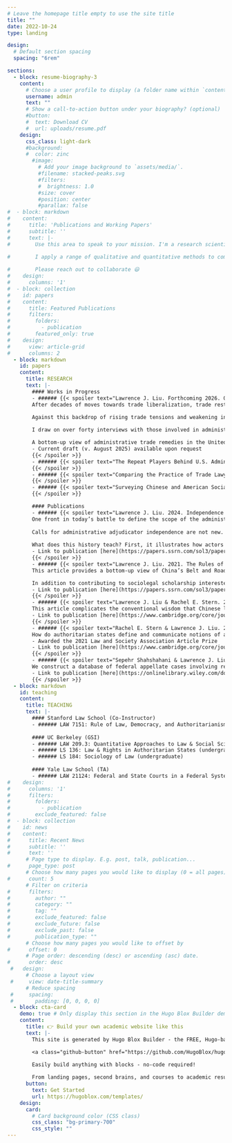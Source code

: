 ```yaml
---
# Leave the homepage title empty to use the site title
title: ""
date: 2022-10-24
type: landing

design:
  # Default section spacing
  spacing: "6rem"

sections:
  - block: resume-biography-3
    content:
      # Choose a user profile to display (a folder name within `content/authors/`)
      username: admin
      text: ""
      # Show a call-to-action button under your biography? (optional)
      #button:
      #  text: Download CV
      #  url: uploads/resume.pdf
    design:
      css_class: light-dark
      #background:
      #  color: zinc
        #image:
          # Add your image background to `assets/media/`.
          #filename: stacked-peaks.svg
          #filters:
          #  brightness: 1.0
          #size: cover
          #position: center
          #parallax: false
#  - block: markdown
#    content:
#      title: 'Publications and Working Papers'
#      subtitle: ''
#      text: |-
#        Use this area to speak to your mission. I'm a research scientist in the Moonshot team at DeepMind. I blog about machine learning, deep learning, and moonshots.

#        I apply a range of qualitative and quantitative methods to comprehensively investigate the role of science and technology in the economy.
        
#        Please reach out to collaborate 😃
#    design:
#      columns: '1'
#  - block: collection
#    id: papers
#    content:
#      title: Featured Publications
#      filters:
#        folders:
#          - publication
#        featured_only: true
#    design:
#      view: article-grid
#      columns: 2
  - block: markdown
    id: papers
    content:
      title: RESEARCH
      text: |-
        #### Works in Progress
        - ###### {{< spoiler text="Lawrence J. Liu. Forthcoming 2026. Opening the Tariff Toolkit: The Demand for Administrative Trade Remedies in the United States. New York University Law Review 101." >}}
        After decades of moves towards trade liberalization, trade restrictions are back in vogue. The United States is raising tariffs, escalating tensions with trading partners, and has paralyzed the World Trade Organization’s dispute-settlement system. The continuation of adversarial actions seems assured, with both political parties indicating interest in defending against imports, ongoing calls to “decouple” from China, and President Trump’s penchant for unilateral tariffs.
        
        Against this backdrop of rising trade tensions and weakening international legal constraints, I examine the demand for defensive trade measures and the domestic administrative processes that result in them. I advance a bottom-up perspective that trains attention on the actors that mobilize these processes to enforce “administrative trade remedies,” which I define broadly to include any domestic law that aims to defend domestic industries against imports and is administered by an administrative agency, e.g., antidumping duties or Section 232 national-security trade actions. Rather than focus on Congress or the President, this view appreciates the role of firms, workers, and lawyers in mobilizing administrative agencies to enforce, and thereby make, trade law.

        I draw on over forty interviews with those involved in administrative trade-remedy processes and original datasets of agency investigations to describe how those who seek and benefit from tariffs choose among a toolkit of remedies. Although tools with greater presidential involvement in the decisionmaking process are receiving increased attention, I find that private actors remain actively engaged in the enforcement of administrative trade remedies. And, they continue to prefer the antidumping and countervailing duty process because of its relative insulation from politics (especially the President) and resulting predictability and durability.

        A bottom-up view of administrative trade remedies in the United States contributes first to our understanding of trade lawmaking and policy. In addition to highlighting the relevance of private actors and agency processes, the premium that relevant actors place on a process’s perceived distance from politics and predictability helps explain the continuing popularity of such a scheme, as well as the value of consistent agency practice during a time of high political polarization and volatility. This approach can also travel to other countries, where the use of defensive measures is similarly on the rise, or to other areas of U.S. trade law. Second, I contribute to scholarship that seeks to “normalize” trade law. The mixed public-private nature of the trade-remedies enforcement scheme and interviewees’ discussions of the pros and cons of administrative procedures illustrate the benefits of bringing research on “ordinary” areas of domestic law to bear on trade law, and vice versa.
        - Current draft (v. August 2025) available upon request
        {{< /spoiler >}}
        - ###### {{< spoiler text="The Repeat Players Behind U.S. Administrative Trade Remedies" >}}
        {{< /spoiler >}}
        - ###### {{< spoiler text="Comparing the Practice of Trade Lawyering in the U.S. and China" >}}
        {{< /spoiler >}}
        - ###### {{< spoiler text="Surveying Chinese and American Social Attitudes Towards the Use of AI in Adjudication (with Jinghua Chen, Han Liu, Xinbo Lin, Eddie Yang, Taisu Zhang)" >}}
        {{< /spoiler >}}

        #### Publications
        - ###### {{< spoiler text="Lawrence J. Liu. 2024. Independence through Judicialization: The Politics Surrounding Administrative Adjudicators, 1929-1949. Michigan Journal of Environmental and Administrative Law 13(2): 522-69." >}}
        One front in today’s battle to define the scope of the administrative state concerns the authority, status, and future of its 10,000-plus administrative adjudicators. Decisions by federal courts and the executive branch to increase the dependence of administrative adjudicators on the executive have sparked strong reactions from observers, with many advocating for measures to increase adjudicator “independence.” But who should administrative adjudicators be independent of, which ought to be independent, and why? 
        
        Calls for administrative adjudicator independence are not new. This Article draws on primary documents produced by private actors, congressional decisionmakers, and federal executive agents to present a political legal history of legislative proposals between 1929 and 1949 to understand whether, how, and why different actors sought to insulate administrative adjudicators from their agencies or the President. Leading up to and following the enactment of the Administrative Procedure Act in 1946, politicians and interested citizens advanced proposals to increase the independence of the individuals who conducted hearings and served as factfinders in administrative agencies. Then, like now, observers debated administrative adjudicator independence in the context of discussions about the power of administrative agencies. The loudest supporters of independence were anti-New Dealers trying to halt and reverse the growth of administrative power, who were joined by a subset of legal professionals interested in using law to check its operation. These critics attempted to “judicialize” administrative adjudication by increasing the resemblance of administrative adjudicators to the federal judiciary.  
        
        What does this history teach? First, it illustrates how actors past and present deploy seemingly apolitical terms like judicial values, independence, or administrative procedure to obtain substantive political ends. Indeed, such terms can take on different meanings at different times, perhaps varying with views of the federal judiciary and active government, the policies and political strength of the President, the issues decided by administrative agencies, or the types of claimants subject to adjudication. Second, it highlights how early supporters of administrative agencies emphasized the diversity among administrative adjudicators, while opponents grouped them together to collectively limit their authority. Today, rather than pursuing one-size-fits-all reforms, I suggest that different rules should apply to different administrative adjudicators depending on the questions and claimants involved. Decisions about ratemaking or regulatory enforcement differ from individualized determinations whether citizens qualify for government benefits or licenses. Claims by business interests might be treated differently from those by more vulnerable groups, such as disability-benefits recipients or noncitizens at risk of removal. In any event, when making policy recommendations, reformers should begin by understanding who administrative adjudicators are and the functions they perform, an understanding that also underscores whether and how politics should animate arguments about adjudicator independence.
        - Link to publication [here](https://papers.ssrn.com/sol3/papers.cfm?abstract_id=4895926)
        {{< /spoiler >}}
        - ###### {{< spoiler text="Lawrence J. Liu. 2021. The Rules of the (Belt and) Road: How Lawyers Participate in China's Outbound Investment and Infrastructure Initiatives. Yale Journal of International Law Online 46: 168-96." >}}
        This article provides a bottom-up view of China’s Belt and Road Initiative (BRI) though an empirical examination of how and why domestic lawyers are engaged in BRI investment and infrastructure projects. Drawing on an original dataset of biographical information of, and eleven semi-structured interviews with, lawyers identified by the state as “BRI and Cross-Border Legal Experts,” I examine these lawyers’ demographic characteristics, the knowledge they rely upon in their work, and their motivations. I find that China’s BRI lawyers work and speak in ways similar to cross-border lawyers from countries like the United States. At the same time, these state-adjacent professionals acknowledge the state’s heavy involvement in crafting the environment surrounding their work. Although these politics do not necessarily affect the technical aspects of their practice, many keep close tabs on BRI policies, some are involved in policy reform efforts, and most express pride in what a successful BRI might mean for China’s future.

        In addition to contributing to sociolegal scholarship interested in the legal profession’s role in (re-)crafting dominant global scripts, I suggest that the day-to-day work of legal professionals serves as a barometer of the intentions and successes of Chinese state policy. For now, my portrait of China’s BRI lawyers suggests that they largely adhere to the existing script’s understanding of norms and best practices, and see their work as complementary to the existing system rather than subversive. Nonetheless, I urge continued focus on BRI lawyers and the other on-the-ground actors that make China’s foreign policy a reality.
        - Link to publication [here](https://papers.ssrn.com/sol3/papers.cfm?abstract_id=3897109)
        {{< /spoiler >}}
        - ###### {{< spoiler text="Lawrence J. Liu & Rachel E. Stern. 2021. State-Adjacent Professionals: How Chinese Lawyers Participate in Political Life. The China Quarterly 247: 793-813." >}}
        This article complicates the conventional wisdom that Chinese lawyers are either politically liberal activists or apolitical hired guns by training our attention on the group of lawyers who choose to stand adjacent to the state and participate in governance. Through an examination of how and why winners of the state-sanctioned Outstanding Lawyer Award participate in politics, we illustrate how state-adjacent lawyers provide the state with information and persuade others to behave in ways the state considers appropriate. Although proximity to power affords some social and professional benefits, award winners are also motivated by a commitment to improving Chinese society. By highlighting the political role played by lawyers who serve as a bridge between state and society, we open the door to future research on the relationship between the state and professionals in other industries and countries, and call for continued attention to how inequality shapes opportunities for political participation in China.
        - Link to publication [here](https://www.cambridge.org/core/journals/china-quarterly/article/stateadjacent-professionals-how-chinese-lawyers-participate-in-political-life/A090DD6A9B32135C50A66A552CC511E3)
        {{< /spoiler >}}
        - ###### {{< spoiler text="Rachel E. Stern & Lawrence J. Liu. 2020. The Good Lawyer: State-Led Professional Socialization in Contemporary China. Law & Social Inquiry 45(1): 226-48." >}}
        How do authoritarian states define and communicate notions of appropriate work conduct and professional excellence? This article examines three channels of communication used by the Chinese state to signal professional expectations to the bar: the bar exam, the administrative rules governing lawyers, and the state-sanctioned National Outstanding Lawyer Award. We find that China’s state narrative about “the good lawyer” celebrates lawyers willing to work closely with the authorities and asks more stringent critics to separate private beliefs from public behavior. In contrast to assumptions often made in research on authoritarian law, this article highlights how lawyers can participate in politics without opposing the regime and how much work goes into curating an appealing state strand of legal professionalism rather than relying on coercion alone. We end with a call for future work on “varieties of legal professionalism” to better understand which state signals are most visible and persuasive to different segments of the Chinese bar, as well as the conditions under which alternate ideas about professionalism gain traction.
        - Awarded the 2021 Law and Society Association Article Prize
        - Link to publication [here](https://www.cambridge.org/core/journals/law-and-social-inquiry/article/good-lawyer-stateled-professional-socialization-in-contemporary-china/DE9A5FDE61A409084780FB8541146714)
        {{< /spoiler >}}
        - ###### {{< spoiler text="Sepehr Shahshahani & Lawrence J. Liu. 2017. Religion and Judging on the Federal Courts of Appeals. Journal of Empirical Legal Studies 14(4): 716-44." >}}
        We construct a database of federal appellate cases involving religious liberties decided between 2006 and 2015, expanding and improving an existing database covering up to 2005. The data are used to investigate the role of religion in judicial decision making. We find that Jewish judges are significantly more likely than their non-Jewish colleagues to favor claimants in religious liberties cases, but we find no significant effects for other minority religions. Our findings confirm previous findings in the literature, but we go a number of steps further than existing studies in uncovering the sources of Jewish judges’ influence. We conclude that the effect of Jewish judges comes through their increased concern for the separation of church and state—not through their heightened solicitude for the interests of religious minorities in practicing their religion or through preferential treatment of Jewish claimants. Further, our analysis of cases not involving religion shows that the pro-claimant effect of Jewish judges is attributable not to a general liberal attitude but to a particular secular concern for the separation of church and state. Finally, we are the first researchers to go beyond individual effects and investigate the panel effects of judges’ religious affiliation. Our findings in this regard have suggestive implications for identifying the mechanism of panel effects.
        - Link to publication [here](https://onlinelibrary.wiley.com/doi/10.1111/jels.12162)
        {{< /spoiler >}}
  - block: markdown
    id: teaching
    content:
      title: TEACHING
      text: |-
        #### Stanford Law School (Co-Instructor)
        - ###### LAW 7151: Rule of Law, Democracy, and Authoritarianism Workshop
        
        #### UC Berkeley (GSI)
        - ###### LAW 209.3: Quantitative Approaches to Law & Social Science (graduate)
        - ###### LS 136: Law & Rights in Authoritarian States (undergraduate)
        - ###### LS 184: Sociology of Law (undergraduate)
        
        #### Yale Law School (TA)
        - ###### LAW 21124: Federal and State Courts in a Federal System
#    design: 
#      columns: '1'
#      filters:
#        folders:
#          - publication
#        exclude_featured: false
#  - block: collection
#    id: news
#    content:
#      title: Recent News
#      subtitle: ''
#      text: ''
      # Page type to display. E.g. post, talk, publication...
#      page_type: post
      # Choose how many pages you would like to display (0 = all pages)
#      count: 5
      # Filter on criteria
#      filters:
#        author: ""
#        category: ""
#        tag: ""
#        exclude_featured: false
#        exclude_future: false
#        exclude_past: false
#        publication_type: ""
      # Choose how many pages you would like to offset by
#      offset: 0
      # Page order: descending (desc) or ascending (asc) date.
#      order: desc
 #   design:
      # Choose a layout view
 #     view: date-title-summary
      # Reduce spacing
 #     spacing:
 #       padding: [0, 0, 0, 0]
  - block: cta-card
    demo: true # Only display this section in the Hugo Blox Builder demo site
    content:
      title: 👉 Build your own academic website like this
      text: |-
        This site is generated by Hugo Blox Builder - the FREE, Hugo-based open source website builder trusted by 250,000+ academics like you.

        <a class="github-button" href="https://github.com/HugoBlox/hugo-blox-builder" data-color-scheme="no-preference: light; light: light; dark: dark;" data-icon="octicon-star" data-size="large" data-show-count="true" aria-label="Star HugoBlox/hugo-blox-builder on GitHub">Star</a>

        Easily build anything with blocks - no-code required!
        
        From landing pages, second brains, and courses to academic resumés, conferences, and tech blogs.
      button:
        text: Get Started
        url: https://hugoblox.com/templates/
    design:
      card:
        # Card background color (CSS class)
        css_class: "bg-primary-700"
        css_style: ""
---
```

